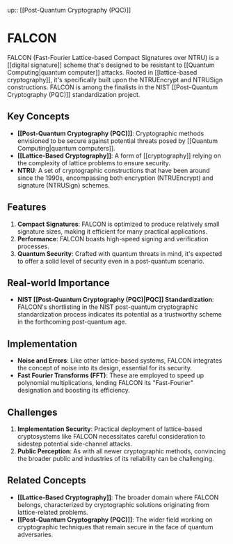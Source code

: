 up:: [[Post-Quantum Cryptography (PQC)]]
# FALCON

FALCON (Fast-Fourier Lattice-based Compact Signatures over NTRU) is a [[digital signature]] scheme that's designed to be resistant to [[Quantum Computing|quantum computer]] attacks. Rooted in [[lattice-based cryptography]], it's specifically built upon the NTRUEncrypt and NTRUSign constructions. FALCON is among the finalists in the NIST [[Post-Quantum Cryptography (PQC)]] standardization project.

## Key Concepts

- **[[Post-Quantum Cryptography (PQC)]]**: Cryptographic methods envisioned to be secure against potential threats posed by [[Quantum Computing|quantum computers]].
- **[[Lattice-Based Cryptography]]**: A form of [[cryptography]] relying on the complexity of lattice problems to ensure security.
- **NTRU**: A set of cryptographic constructions that have been around since the 1990s, encompassing both encryption (NTRUEncrypt) and signature (NTRUSign) schemes.

## Features

1. **Compact Signatures**: FALCON is optimized to produce relatively small signature sizes, making it efficient for many practical applications.
2. **Performance**: FALCON boasts high-speed signing and verification processes.
3. **Quantum Security**: Crafted with quantum threats in mind, it's expected to offer a solid level of security even in a post-quantum scenario.

## Real-world Importance

- **NIST [[Post-Quantum Cryptography (PQC)|PQC]] Standardization**: FALCON's shortlisting in the NIST post-quantum cryptographic standardization process indicates its potential as a trustworthy scheme in the forthcoming post-quantum age.

## Implementation

- **Noise and Errors**: Like other lattice-based systems, FALCON integrates the concept of noise into its design, essential for its security.
- **Fast Fourier Transforms (FFT)**: These are employed to speed up polynomial multiplications, lending FALCON its "Fast-Fourier" designation and boosting its efficiency.

## Challenges

1. **Implementation Security**: Practical deployment of lattice-based cryptosystems like FALCON necessitates careful consideration to sidestep potential side-channel attacks.
2. **Public Perception**: As with all newer cryptographic methods, convincing the broader public and industries of its reliability can be challenging.

## Related Concepts

- **[[Lattice-Based Cryptography]]**: The broader domain where FALCON belongs, characterized by cryptographic solutions originating from lattice-related problems.
- **[[Post-Quantum Cryptography (PQC)]]**: The wider field working on cryptographic techniques that remain secure in the face of quantum adversaries.